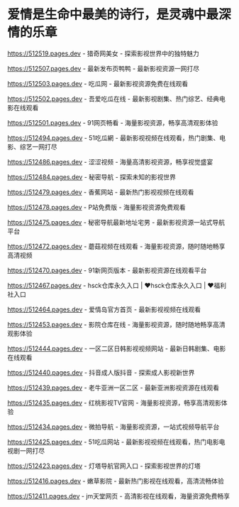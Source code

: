 # 爱情是生命中最美的诗行，是灵魂中最深情的乐章

https://512519.pages.dev - 猎奇网美女 - 探索影视世界中的独特魅力

https://512507.pages.dev - 最新发布页鸭鸭 - 最新影视资源一网打尽

https://512503.pages.dev - 吃瓜网 - 最新影视资源免费在线观看

https://512502.pages.dev - 吾爱吃瓜在线 - 最新影视剧集、热门综艺、经典电影在线观看

https://512501.pages.dev - 91网页畅看 - 海量影视资源，畅享高清观影体验

https://512494.pages.dev - 51吃瓜網 - 最新影视视频在线观看，热门剧集、电影、综艺一网打尽

https://512486.pages.dev - 涩涩视频 - 海量高清影视资源，畅享视觉盛宴

https://512484.pages.dev - 秘密导航 - 探索未知的影视世界

https://512479.pages.dev - 香蕉网站 - 最新热门影视视频在线观看

https://512478.pages.dev - P站免费版 - 海量影视资源免费观看

https://512475.pages.dev - 秘密导航最新地址宅男 - 最新影视资源一站式导航平台

https://512472.pages.dev - 蘑菇视频在线观看 - 海量影视资源，随时随地畅享高清视频

https://512470.pages.dev - 91新网页版本 - 最新影视资源在线观看平台

https://512467.pages.dev - hsck仓库永久入口 | ♥hsck仓库永久入口 | ♥福利社入口

https://512464.pages.dev - 爱情岛官方首页 - 最新影视视频在线观看

https://512453.pages.dev - 影院仓库在线 - 海量影视资源，随时随地畅享高清观影体验

https://512444.pages.dev - 一区二区日韩影视视频网站 - 最新日韩剧集、电影在线观看

https://512440.pages.dev - 抖音成人版抖音 - 探索成人影视新世界

https://512439.pages.dev - 老牛亚洲一区二区 - 最新亚洲影视资源在线观看

https://512435.pages.dev - 红桃影视TV官网 - 海量影视资源，畅享高清观影体验

https://512434.pages.dev - 微拍导航 - 海量影视资源，一站式视频导航平台

https://512425.pages.dev - 51吃瓜网站 - 最新影视视频在线观看，热门电影电视剧一网打尽

https://512423.pages.dev - 灯塔导航官网入口 - 探索影视世界的灯塔

https://512416.pages.dev - 嫩草影院 - 最新热门影视在线观看，高清流畅体验

https://512411.pages.dev - jm天堂网页 - 高清影视在线观看，海量资源免费畅享
